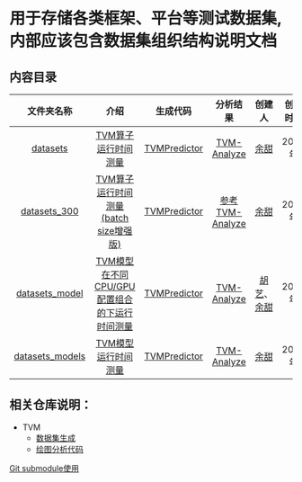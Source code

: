 # 用于存储各类框架、平台等测试数据集, 内部应该包含数据集组织结构说明文档

## 内容目录
| 文件夹名称 |    介绍   |  生成代码 |  分析结果 | 创建人 | 创建时间 |
| :-----:   | :-----:   | :-----:  | :-----:  | :-----:  | :-----:  |
| [datasets](#/datasets/)  | [TVM算子运行时间测量](datasets/README.md) | [TVMPredictor](https://github.com/dos-lab/TVMPredictor/tree/yutian/create_dataset/test_code/op_test_code) | [TVM-Analyze](https://github.com/dos-lab/TVM-Analyze/tree/master/TVM/operators) | [余甜](https://github.com/oneflyingfish) | 2021年 |
| [datasets_300](datasets_300/)  | [TVM算子运行时间测量(batch size增强版)](datasets_300/README.md) | [TVMPredictor](https://github.com/dos-lab/TVMPredictor/tree/yutian/create_dataset/test_code/op_test_code) | [参考TVM-Analyze](https://github.com/dos-lab/TVM-Analyze/tree/master/TVM/operators) | [余甜](https://github.com/oneflyingfish) | 2021年 |
| [datasets_model](datasets_model/)  | [TVM模型在不同CPU/GPU配置组合的下运行时间测量](datasets_model/README.md) | [TVMPredictor](https://github.com/dos-lab/TVMPredictor/tree/yutian/create_dataset/test_code/model_test_code) | [TVM-Analyze](https://github.com/dos-lab/TVM-Analyze/tree/master/TVM/models/analyze_model) | [胡艺]()、[余甜](https://github.com/oneflyingfish) | 2021年 |
| [datasets_models](datasets_models/)  | [TVM模型运行时间测量](datasets_models/README.md) | [TVMPredictor](https://github.com/dos-lab/TVMPredictor/tree/yutian/create_dataset/test_code/model_test_code) | [TVM-Analyze](https://github.com/dos-lab/TVM-Analyze/tree/master/TVM/models/analyze_models) | [余甜](https://github.com/oneflyingfish) | 2021年 |

## 相关仓库说明：
* TVM
    * [数据集生成](https://github.com/dos-lab/TVMPredictor)
    * [绘图分析代码](https://github.com/dos-lab/TVM-Analyze)

[Git submodule使用](https://www.aflyingfish.top/articles/bd654071b044/)
